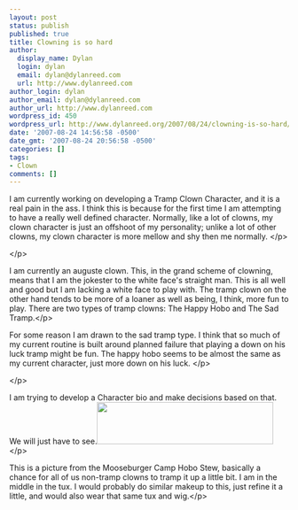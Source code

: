 ```yaml
---
layout: post
status: publish
published: true
title: Clowning is so hard
author:
  display_name: Dylan
  login: dylan
  email: dylan@dylanreed.com
  url: http://www.dylanreed.com
author_login: dylan
author_email: dylan@dylanreed.com
author_url: http://www.dylanreed.com
wordpress_id: 450
wordpress_url: http://www.dylanreed.org/2007/08/24/clowning-is-so-hard/
date: '2007-08-24 14:56:58 -0500'
date_gmt: '2007-08-24 20:56:58 -0500'
categories: []
tags:
- Clown
comments: []
---
```

<p>I am currently working on developing a Tramp Clown Character, and it is a real pain in the ass. I think this is because for the first time I am attempting to have a really well defined character. Normally, like a lot of clowns, my clown character is just an offshoot of my personality; unlike a lot of other clowns, my clown character is more mellow and shy then me normally. <&#47;p>
<p><!--adsense--><&#47;p>
<p>I am currently an auguste clown. This, in the grand scheme of clowning, means that I am the jokester to the white face's straight man. This is all well and good but I am lacking a white face to play with. The tramp clown on the other hand tends to be more of a loaner as well as being,&nbsp;I think, more fun to play. There are two types of tramp clowns: The Happy Hobo and The Sad Tramp.<&#47;p>
<p>For some reason I am drawn to the sad tramp type. I think that so much of my current routine is built around planned failure that playing a down on his luck tramp might be fun. The happy hobo seems to be almost the same as my current character, just more down on his luck. <&#47;p>
<p><!--adsense#refer--><&#47;p>
<p>I am trying to develop a Character bio and make decisions based on that. We will just have to see.<img height="76" src="http:&#47;&#47;ads.dylanreed.org&#47;misty.jpg" width="318"&#47;> <&#47;p>
<p>This is a picture from the Mooseburger Camp Hobo Stew, basically a chance for all of us non-tramp clowns to tramp it up a little bit. I am in the middle in the tux. I would probably do similar makeup to this, just refine it a little, and would also wear that same tux and wig.<&#47;p></p>
